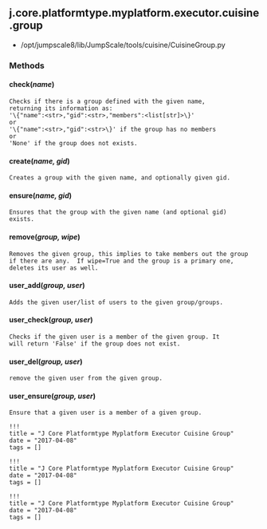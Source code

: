 <!-- toc -->
## j.core.platformtype.myplatform.executor.cuisine.group

- /opt/jumpscale8/lib/JumpScale/tools/cuisine/CuisineGroup.py

### Methods

#### check(*name*) 

```
Checks if there is a group defined with the given name,
returning its information as:
'\{"name":<str>,"gid":<str>,"members":<list[str]>\}'
or
'\{"name":<str>,"gid":<str>\}' if the group has no members
or
'None' if the group does not exists.

```

#### create(*name, gid*) 

```
Creates a group with the given name, and optionally given gid.

```

#### ensure(*name, gid*) 

```
Ensures that the group with the given name (and optional gid)
exists.

```

#### remove(*group, wipe*) 

```
Removes the given group, this implies to take members out the group
if there are any.  If wipe=True and the group is a primary one,
deletes its user as well.

```

#### user_add(*group, user*) 

```
Adds the given user/list of users to the given group/groups.

```

#### user_check(*group, user*) 

```
Checks if the given user is a member of the given group. It
will return 'False' if the group does not exist.

```

#### user_del(*group, user*) 

```
remove the given user from the given group.

```

#### user_ensure(*group, user*) 

```
Ensure that a given user is a member of a given group.

```


```
!!!
title = "J Core Platformtype Myplatform Executor Cuisine Group"
date = "2017-04-08"
tags = []
```

```
!!!
title = "J Core Platformtype Myplatform Executor Cuisine Group"
date = "2017-04-08"
tags = []
```

```
!!!
title = "J Core Platformtype Myplatform Executor Cuisine Group"
date = "2017-04-08"
tags = []
```
